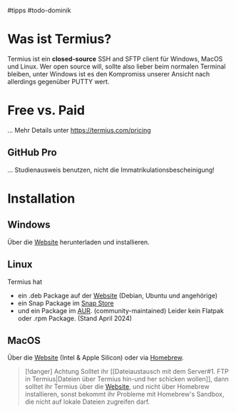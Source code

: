 #tipps #todo-dominik
# Was ist Termius?
Termius ist ein **closed-source** SSH and SFTP client für Windows, MacOS und Linux. 
Wer open source will, sollte also lieber beim normalen Terminal bleiben, unter Windows ist es den Kompromiss unserer Ansicht nach allerdings gegenüber PUTTY wert.
# Free vs. Paid
...
Mehr Details unter https://termius.com/pricing
## GitHub Pro
...
Studienausweis benutzen, nicht die Immatrikulationsbescheinigung!
# Installation
## Windows
Über die [Website](https://termius.com/free-ssh-client-for-windows) herunterladen und installieren.
## Linux 
Termius hat 
- ein .deb Package auf der [Website](https://termius.com/free-ssh-client-for-linux) (Debian, Ubuntu und angehörige)
- ein Snap Package im [Snap Store](https://snapcraft.io/termius-app)
- und ein Package im [AUR](https://aur.archlinux.org/packages/termius).  (community-maintained)
Leider kein Flatpak oder .rpm Package. (Stand April 2024)
## MacOS
Über die [Website](https://termius.com/free-ssh-client-for-mac-os) (Intel & Apple Silicon) oder via [Homebrew](https://formulae.brew.sh/cask/termius).
> [!danger]  Achtung
> Solltet ihr [[Dateiaustausch mit dem Server#1. FTP in Termius|Dateien über Termius hin-und her schicken wollen]], dann solltet ihr Termius über die [Website](https://termius.com/download/macos), und nicht über Homebrew installieren, sonst bekommt ihr Probleme mit Homebrew's Sandbox, die nicht auf lokale Dateien zugreifen darf.
